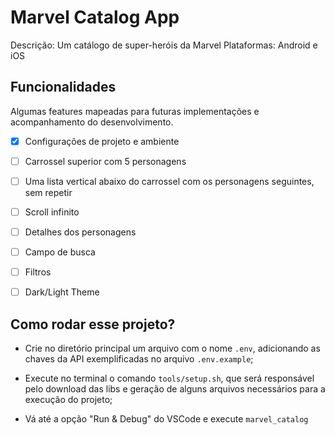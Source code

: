 # Marvel Catalog App

Descrição: Um catálogo de super-heróis da Marvel 
Plataformas: Android e iOS

## Funcionalidades

Algumas features mapeadas para futuras implementações e acompanhamento do desenvolvimento.

- [x] Configurações de projeto e ambiente
- [ ] Carrossel superior com 5 personagens
- [ ] Uma lista vertical abaixo do carrossel com os personagens seguintes, sem repetir
- [ ] Scroll infinito
- [ ] Detalhes dos personagens
- [ ] Campo de busca
- [ ] Filtros
- [ ] Dark/Light Theme


## Como rodar esse projeto?

- Crie no diretório principal um arquivo com o nome `.env`, adicionando as chaves da API exemplificadas no arquivo `.env.example`;

- Execute no terminal o comando `tools/setup.sh`, que será responsável pelo download das libs e geração de alguns arquivos necessários para a execução do projeto;

- Vá até a opção "Run & Debug" do VSCode e execute `marvel_catalog`



